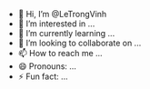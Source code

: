 - 👋 Hi, I’m @LeTrongVinh
- 👀 I’m interested in ...
- 🌱 I’m currently learning ...
- 💞️ I’m looking to collaborate on ...
- 📫 How to reach me ...
- 😄 Pronouns: ...
- ⚡ Fun fact: ...

<!---
LeTrongVinh/LeTrongVinh is a ✨ special ✨ repository because its `README.md` (this file) appears on your GitHub profile.
You can click the Preview link to take a look at your changes.
--->
